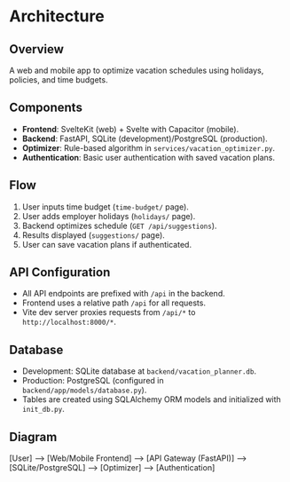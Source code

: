 # Architecture

## Overview
A web and mobile app to optimize vacation schedules using holidays, policies, and time budgets.

## Components
- **Frontend**: SvelteKit (web) + Svelte with Capacitor (mobile).
- **Backend**: FastAPI, SQLite (development)/PostgreSQL (production).
- **Optimizer**: Rule-based algorithm in `services/vacation_optimizer.py`.
- **Authentication**: Basic user authentication with saved vacation plans.

## Flow
1. User inputs time budget (`time-budget/` page).
2. User adds employer holidays (`holidays/` page).
3. Backend optimizes schedule (`GET /api/suggestions`).
4. Results displayed (`suggestions/` page).
5. User can save vacation plans if authenticated.

## API Configuration
- All API endpoints are prefixed with `/api` in the backend.
- Frontend uses a relative path `/api` for all requests.
- Vite dev server proxies requests from `/api/*` to `http://localhost:8000/*`.

## Database
- Development: SQLite database at `backend/vacation_planner.db`.
- Production: PostgreSQL (configured in `backend/app/models/database.py`).
- Tables are created using SQLAlchemy ORM models and initialized with `init_db.py`.

## Diagram
[User] --> [Web/Mobile Frontend] --> [API Gateway (FastAPI)] --> [SQLite/PostgreSQL]
                                   --> [Optimizer]
                                   --> [Authentication]
                                   
